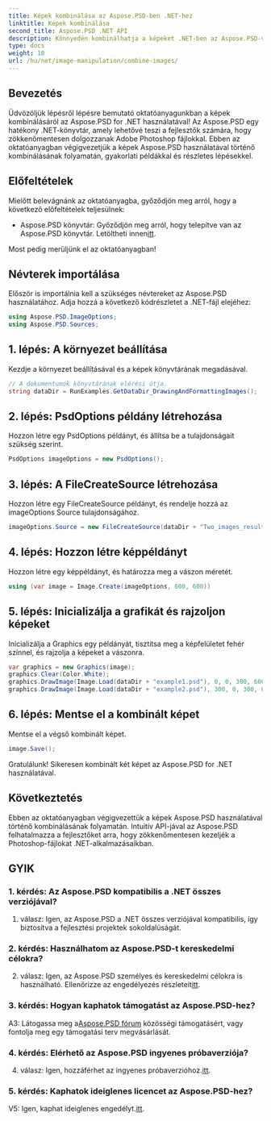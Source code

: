 ```yaml
---
title: Képek kombinálása az Aspose.PSD-ben .NET-hez
linktitle: Képek kombinálása
second_title: Aspose.PSD .NET API
description: Könnyedén kombinálhatja a képeket .NET-ben az Aspose.PSD-vel. Kövesse lépésről lépésre bemutató oktatóanyagunkat a zökkenőmentes képkezeléshez.
type: docs
weight: 10
url: /hu/net/image-manipulation/combine-images/
---
```

## Bevezetés

Üdvözöljük lépésről lépésre bemutató oktatóanyagunkban a képek kombinálásáról az Aspose.PSD for .NET használatával! Az Aspose.PSD egy hatékony .NET-könyvtár, amely lehetővé teszi a fejlesztők számára, hogy zökkenőmentesen dolgozzanak Adobe Photoshop fájlokkal. Ebben az oktatóanyagban végigvezetjük a képek Aspose.PSD használatával történő kombinálásának folyamatán, gyakorlati példákkal és részletes lépésekkel.

## Előfeltételek

Mielőtt belevágnánk az oktatóanyagba, győződjön meg arról, hogy a következő előfeltételek teljesülnek:

-  Aspose.PSD könyvtár: Győződjön meg arról, hogy telepítve van az Aspose.PSD könyvtár. Letöltheti innen[itt](https://releases.aspose.com/psd/net/).

Most pedig merüljünk el az oktatóanyagban!

## Névterek importálása

Először is importálnia kell a szükséges névtereket az Aspose.PSD használatához. Adja hozzá a következő kódrészletet a .NET-fájl elejéhez:

```csharp
using Aspose.PSD.ImageOptions;
using Aspose.PSD.Sources;
```

## 1. lépés: A környezet beállítása

Kezdje a környezet beállításával és a képek könyvtárának megadásával.

```csharp
// A dokumentumok könyvtárának elérési útja.
string dataDir = RunExamples.GetDataDir_DrawingAndFormattingImages();
```

## 2. lépés: PsdOptions példány létrehozása

Hozzon létre egy PsdOptions példányt, és állítsa be a tulajdonságait szükség szerint.

```csharp
PsdOptions imageOptions = new PsdOptions();
```

## 3. lépés: A FileCreateSource létrehozása

Hozzon létre egy FileCreateSource példányt, és rendelje hozzá az imageOptions Source tulajdonságához.

```csharp
imageOptions.Source = new FileCreateSource(dataDir + "Two_images_result_out.psd", false);
```

## 4. lépés: Hozzon létre képpéldányt

Hozzon létre egy képpéldányt, és határozza meg a vászon méretét.

```csharp
using (var image = Image.Create(imageOptions, 600, 600))
```

## 5. lépés: Inicializálja a grafikát és rajzoljon képeket

Inicializálja a Graphics egy példányát, tisztítsa meg a képfelületet fehér színnel, és rajzolja a képeket a vászonra.

```csharp
var graphics = new Graphics(image);
graphics.Clear(Color.White);
graphics.DrawImage(Image.Load(dataDir + "example1.psd"), 0, 0, 300, 600);
graphics.DrawImage(Image.Load(dataDir + "example2.psd"), 300, 0, 300, 600);
```

## 6. lépés: Mentse el a kombinált képet

Mentse el a végső kombinált képet.

```csharp
image.Save();
```

Gratulálunk! Sikeresen kombinált két képet az Aspose.PSD for .NET használatával.

## Következtetés

Ebben az oktatóanyagban végigvezettük a képek Aspose.PSD használatával történő kombinálásának folyamatán. Intuitív API-jával az Aspose.PSD felhatalmazza a fejlesztőket arra, hogy zökkenőmentesen kezeljék a Photoshop-fájlokat .NET-alkalmazásaikban.

## GYIK

### 1. kérdés: Az Aspose.PSD kompatibilis a .NET összes verziójával?

1. válasz: Igen, az Aspose.PSD a .NET összes verziójával kompatibilis, így biztosítva a fejlesztési projektek sokoldalúságát.

### 2. kérdés: Használhatom az Aspose.PSD-t kereskedelmi célokra?

2. válasz: Igen, az Aspose.PSD személyes és kereskedelmi célokra is használható. Ellenőrizze az engedélyezés részleteit[itt](https://purchase.aspose.com/buy).

### 3. kérdés: Hogyan kaphatok támogatást az Aspose.PSD-hez?

 A3: Látogassa meg a[Aspose.PSD fórum](https://forum.aspose.com/c/psd/34) közösségi támogatásért, vagy fontolja meg egy támogatási terv megvásárlását.

### 4. kérdés: Elérhető az Aspose.PSD ingyenes próbaverziója?

 4. válasz: Igen, hozzáférhet az ingyenes próbaverzióhoz.[itt](https://releases.aspose.com/).

### 5. kérdés: Kaphatok ideiglenes licencet az Aspose.PSD-hez?

V5: Igen, kaphat ideiglenes engedélyt.[itt](https://purchase.aspose.com/temporary-license/).